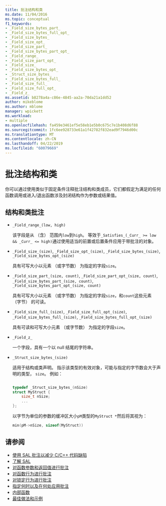 ```yaml
---
title: 批注结构和类
ms.date: 11/04/2016
ms.topic: conceptual
f1_keywords:
- _Field_size_bytes_part_
- _Field_size_bytes_full_opt_
- _Field_size_bytes_
- _Field_size_opt_
- _Field_size_part_
- _Field_size_bytes_part_opt_
- _Field_range_
- _Field_size_part_opt_
- _Field_size_
- _Field_size_bytes_opt_
- _Struct_size_bytes_
- _Field_size_bytes_full_
- _Field_size_full_
- _Field_size_full_opt_
- _Field_z_
ms.assetid: b8278a4a-c86e-4845-aa2a-70da21a1dd52
author: mikeblome
ms.author: mblome
manager: wpickett
ms.workload:
- multiple
ms.openlocfilehash: fa459e3461ef5e58eb1e5b0c675c7e1b408d6f88
ms.sourcegitcommit: 1fc6ee928733e61a1f42782f832ead9f7946d00c
ms.translationtype: MT
ms.contentlocale: zh-CN
ms.lasthandoff: 04/22/2019
ms.locfileid: "60079669"
---
```

# <a name="annotating-structs-and-classes"></a>批注结构和类
你可以通过使用类似于固定条件注释批注结构和类成员，它们都假定为满足的任何函数调用或进入/退出函数涉及封闭结构作为参数或结果值。

## <a name="struct-and-class-annotations"></a>结构和类批注

- `_Field_range_(low, high)`

     该字段是从 （含） 范围内`low`到`high`。  等效于`_Satisfies_(_Curr_ >= low && _Curr_ <= high)`通过使用适当的前置或后置条件应用于带批注的对象。

- `_Field_size_(size)`, `_Field_size_opt_(size)`, `_Field_size_bytes_(size)`, `_Field_size_bytes_opt_(size)`

     具有可写大小以元素 （或字节数） 为指定的字段`size`。

- `_Field_size_part_(size, count)`, `_Field_size_part_opt_(size, count)`,         `_Field_size_bytes_part_(size, count)`, `_Field_size_bytes_part_opt_(size, count)`

     具有可写大小以元素 （或字节数） 为指定的字段`size`，和`count`这些元素 （字节） 的可读。

- `_Field_size_full_(size)`, `_Field_size_full_opt_(size)`, `_Field_size_bytes_full_(size)`, `_Field_size_bytes_full_opt_(size)`

     具有可读和可写大小元素 （或字节数） 为指定的字段`size`。

- `_Field_z_`

     一个字段，具有一个以 null 结尾的字符串。

- `_Struct_size_bytes_(size)`

     适用于结构或类声明。  指示该类型的有效对象，可能与指定的字节数会大于声明的类型， `size`。  例如：

    ```cpp

    typedef _Struct_size_bytes_(nSize)
    struct MyStruct {
        size_t nSize;
        ...
    };

    ```

     以字节为单位的参数的缓冲区大小`pM`类型的`MyStruct *`然后将其视为：

    ```cpp
    min(pM->nSize, sizeof(MyStruct))
    ```

## <a name="see-also"></a>请参阅

- [使用 SAL 批注以减少 C/C++ 代码缺陷](../code-quality/using-sal-annotations-to-reduce-c-cpp-code-defects.md)
- [了解 SAL](../code-quality/understanding-sal.md)
- [对函数参数和返回值进行批注](../code-quality/annotating-function-parameters-and-return-values.md)
- [对函数行为进行批注](../code-quality/annotating-function-behavior.md)
- [对锁定行为进行批注](../code-quality/annotating-locking-behavior.md)
- [指定何时以及在何处应用批注](../code-quality/specifying-when-and-where-an-annotation-applies.md)
- [内部函数](../code-quality/intrinsic-functions.md)
- [最佳做法和示例](../code-quality/best-practices-and-examples-sal.md)